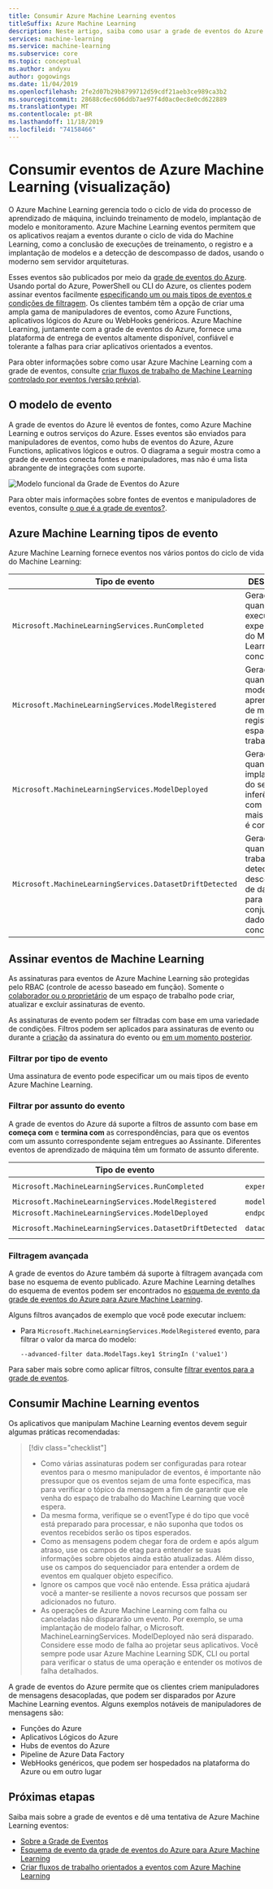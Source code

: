 ```yaml
---
title: Consumir Azure Machine Learning eventos
titleSuffix: Azure Machine Learning
description: Neste artigo, saiba como usar a grade de eventos do Azure para assinar, reagir e cancelar a assinatura de eventos gerados pelo Azure Machine Learning.
services: machine-learning
ms.service: machine-learning
ms.subservice: core
ms.topic: conceptual
ms.author: andyxu
author: gogowings
ms.date: 11/04/2019
ms.openlocfilehash: 2fe2d07b29b8799712d59cdf21aeb3ce989ca3b2
ms.sourcegitcommit: 28688c6ec606ddb7ae97f4d0ac0ec8e0cd622889
ms.translationtype: MT
ms.contentlocale: pt-BR
ms.lasthandoff: 11/18/2019
ms.locfileid: "74158466"
---
```

# <a name="consume-azure-machine-learning-events-preview"></a>Consumir eventos de Azure Machine Learning (visualização)

O Azure Machine Learning gerencia todo o ciclo de vida do processo de aprendizado de máquina, incluindo treinamento de modelo, implantação de modelo e monitoramento. Azure Machine Learning eventos permitem que os aplicativos reajam a eventos durante o ciclo de vida do Machine Learning, como a conclusão de execuções de treinamento, o registro e a implantação de modelos e a detecção de descompasso de dados, usando o moderno sem servidor arquiteturas. 

Esses eventos são publicados por meio da [grade de eventos do Azure](https://azure.microsoft.com/services/event-grid/). Usando portal do Azure, PowerShell ou CLI do Azure, os clientes podem assinar eventos facilmente [especificando um ou mais tipos de eventos e condições de filtragem](/azure/event-grid/event-filtering). Os clientes também têm a opção de criar uma ampla gama de manipuladores de eventos, como Azure Functions, aplicativos lógicos do Azure ou WebHooks genéricos. Azure Machine Learning, juntamente com a grade de eventos do Azure, fornece uma plataforma de entrega de eventos altamente disponível, confiável e tolerante a falhas para criar aplicativos orientados a eventos.

Para obter informações sobre como usar Azure Machine Learning com a grade de eventos, consulte [criar fluxos de trabalho de Machine Learning controlado por eventos (versão prévia)](how-to-use-event-grid.md).

## <a name="the-event-model"></a>O modelo de evento 

A grade de eventos do Azure lê eventos de fontes, como Azure Machine Learning e outros serviços do Azure. Esses eventos são enviados para manipuladores de eventos, como hubs de eventos do Azure, Azure Functions, aplicativos lógicos e outros. O diagrama a seguir mostra como a grade de eventos conecta fontes e manipuladores, mas não é uma lista abrangente de integrações com suporte.

![Modelo funcional da Grade de Eventos do Azure](./media/concept-event-grid-integration/azure-event-grid-functional-model.png)

Para obter mais informações sobre fontes de eventos e manipuladores de eventos, consulte [o que é a grade de eventos?](/azure/event-grid/overview).

## <a name="azure-machine-learning-event-types"></a>Azure Machine Learning tipos de evento

Azure Machine Learning fornece eventos nos vários pontos do ciclo de vida do Machine Learning: 

| Tipo de evento | DESCRIÇÃO |
| ---------- | ----------- |
| `Microsoft.MachineLearningServices.RunCompleted` | Gerado quando uma execução do experimento do Machine Learning é concluída |
| `Microsoft.MachineLearningServices.ModelRegistered` | Gerado quando um modelo de aprendizado de máquina é registrado no espaço de trabalho |
| `Microsoft.MachineLearningServices.ModelDeployed` | Gerado quando uma implantação do serviço de inferência com um ou mais modelos é concluída |
| `Microsoft.MachineLearningServices.DatasetDriftDetected` | Gerado quando um trabalho de detecção de descompasso de dados para dois conjuntos de dados é concluído |

## <a name="subscribe-to-machine-learning-events"></a>Assinar eventos de Machine Learning

As assinaturas para eventos de Azure Machine Learning são protegidas pelo RBAC (controle de acesso baseado em função). Somente o [colaborador ou o proprietário](how-to-assign-roles.md#default-roles) de um espaço de trabalho pode criar, atualizar e excluir assinaturas de evento.

As assinaturas de evento podem ser filtradas com base em uma variedade de condições. Filtros podem ser aplicados para assinaturas de evento ou durante a [criação](/cli/azure/eventgrid/event-subscription?view=azure-cli-latest) da assinatura do evento ou [em um momento posterior](/cli/azure/eventgrid/event-subscription?view=azure-cli-latest). 

### <a name="filter-by-event-type"></a>Filtrar por tipo de evento
Uma assinatura de evento pode especificar um ou mais tipos de evento Azure Machine Learning.

### <a name="filter-by-event-subject"></a>Filtrar por assunto do evento
A grade de eventos do Azure dá suporte a filtros de assunto com base em __começa com__ e __termina com__ as correspondências, para que os eventos com um assunto correspondente sejam entregues ao Assinante. Diferentes eventos de aprendizado de máquina têm um formato de assunto diferente.

| Tipo de evento | Formato da entidade | Assunto de exemplo |
| ---------- | ----------- | ----------- |
| `Microsoft.MachineLearningServices.RunCompleted` | `experiments/{ExperimentId}/runs/{RunId}` | `experiments/b1d7966c-f73a-4c68-b846-992ace89551f/runs/my_exp1_1554835758_38dbaa94` |
| `Microsoft.MachineLearningServices.ModelRegistered` | `models/{modelName}:{modelVersion}` | `models/sklearn_regression_model:3` |
| `Microsoft.MachineLearningServices.ModelDeployed` | `endpoints/{serviceId}` | `endpoints/my_sklearn_aks` |
| `Microsoft.MachineLearningServices.DatasetDriftDetected` | `datadrift/{data.DataDriftId}/run/{data.RunId}` | `datadrift/4e694bf5-712e-4e40-b06a-d2a2755212d4/run/my_driftrun1_1550564444_fbbcdc0f` |

### <a name="advanced-filtering"></a>Filtragem avançada

A grade de eventos do Azure também dá suporte à filtragem avançada com base no esquema de evento publicado. Azure Machine Learning detalhes do esquema de eventos podem ser encontrados no [esquema de evento da grade de eventos do Azure para Azure Machine Learning](../../event-grid/event-schema-machine-learning.md).

Alguns filtros avançados de exemplo que você pode executar incluem:

* Para `Microsoft.MachineLearningServices.ModelRegistered` evento, para filtrar o valor da marca do modelo:

    ```
    --advanced-filter data.ModelTags.key1 StringIn ('value1')
    ```

Para saber mais sobre como aplicar filtros, consulte [filtrar eventos para a grade de eventos](https://docs.microsoft.com/azure/event-grid/how-to-filter-events).

## <a name="consume-machine-learning-events"></a>Consumir Machine Learning eventos

Os aplicativos que manipulam Machine Learning eventos devem seguir algumas práticas recomendadas:

> [!div class="checklist"]
> * Como várias assinaturas podem ser configuradas para rotear eventos para o mesmo manipulador de eventos, é importante não pressupor que os eventos sejam de uma fonte específica, mas para verificar o tópico da mensagem a fim de garantir que ele venha do espaço de trabalho do Machine Learning que você espera.
> * Da mesma forma, verifique se o eventType é do tipo que você está preparado para processar, e não suponha que todos os eventos recebidos serão os tipos esperados.
> * Como as mensagens podem chegar fora de ordem e após algum atraso, use os campos de etag para entender se suas informações sobre objetos ainda estão atualizadas.  Além disso, use os campos do sequenciador para entender a ordem de eventos em qualquer objeto específico.
> * Ignore os campos que você não entende. Essa prática ajudará você a manter-se resiliente a novos recursos que possam ser adicionados no futuro.
> * As operações de Azure Machine Learning com falha ou canceladas não dispararão um evento. Por exemplo, se uma implantação de modelo falhar, o Microsoft. MachineLearningServices. ModelDeployed não será disparado. Considere esse modo de falha ao projetar seus aplicativos. Você sempre pode usar Azure Machine Learning SDK, CLI ou portal para verificar o status de uma operação e entender os motivos de falha detalhados.

A grade de eventos do Azure permite que os clientes criem manipuladores de mensagens desacopladas, que podem ser disparados por Azure Machine Learning eventos. Alguns exemplos notáveis de manipuladores de mensagens são:
* Funções do Azure
* Aplicativos Lógicos do Azure
* Hubs de eventos do Azure
* Pipeline de Azure Data Factory
* WebHooks genéricos, que podem ser hospedados na plataforma do Azure ou em outro lugar

## <a name="next-steps"></a>Próximas etapas

Saiba mais sobre a grade de eventos e dê uma tentativa de Azure Machine Learning eventos:

- [Sobre a Grade de Eventos](../../event-grid/overview.md)
- [Esquema de evento da grade de eventos do Azure para Azure Machine Learning](../../event-grid/event-schema-machine-learning.md)
- [Criar fluxos de trabalho orientados a eventos com Azure Machine Learning](how-to-use-event-grid.md)
